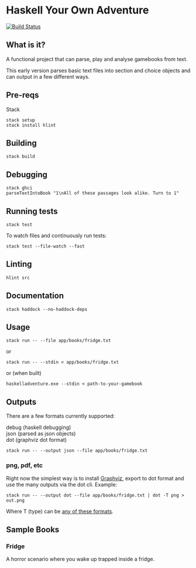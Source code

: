 # Haskell Your Own Adventure

[![Build Status](https://travis-ci.org/webbiscuit/haskell-adventure.svg?branch=master)](https://travis-ci.org/webbiscuit/haskell-adventure)

## What is it?

A functional project that can parse, play and analyse gamebooks from text.

This early version parses basic text files into section and choice objects and can output in a few different ways.

## Pre-reqs

Stack

    stack setup
    stack install hlint

## Building

    stack build

## Debugging

    stack ghci
    parseTextIntoBook "1\nAll of these passages look alike. Turn to 1"

## Running tests

    stack test

To watch files and continuously run tests:

    stack test --file-watch --fast

## Linting

    hlint src

## Documentation

    stack haddock --no-haddock-deps

## Usage

    stack run -- --file app/books/fridge.txt

or

    stack run -- --stdin < app/books/fridge.txt

or (when built)

    haskelladventure.exe --stdin < path-to-your-gamebook

## Outputs

There are a few formats currently supported:

debug (haskell debugging)  
json (parsed as json objects)  
dot (graphviz dot format)

    stack run -- --output json --file app/books/fridge.txt

### png, pdf, etc

Right now the simplest way is to install [Graphviz](https://graphviz.org/), export to dot format and use the many outputs via the dot cli. Example:

    stack run -- --output dot --file app/books/fridge.txt | dot -T png > out.png

Where T (type) can be [any of these formats](https://emden.github.io/_pages/doc/info/output.html).

## Sample Books

### Fridge

A horror scenario where you wake up trapped inside a fridge.
